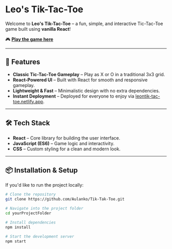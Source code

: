 # Leo's Tik-Tac-Toe  

Welcome to **Leo's Tik-Tac-Toe** – a fun, simple, and interactive Tic-Tac-Toe game built using **vanilla React**!  

🎮 **[Play the game here](https://leontik-tac-toe.netlify.app/)**  

---

## 🚀 Features  
- **Classic Tic-Tac-Toe Gameplay** – Play as X or O in a traditional 3x3 grid.  
- **React-Powered UI** – Built with React for smooth and responsive gameplay.  
- **Lightweight & Fast** – Minimalistic design with no extra dependencies.  
- **Instant Deployment** – Deployed for everyone to enjoy via [leontik-tac-toe.netlify.app](https://leontik-tac-toe.netlify.app/).

---

## 🛠️ Tech Stack  
- **React** – Core library for building the user interface.  
- **JavaScript (ES6)** – Game logic and interactivity.  
- **CSS** – Custom styling for a clean and modern look.  

---

## 📦 Installation & Setup  

If you'd like to run the project locally:  

```bash
# Clone the repository
git clone https://github.com/Aulanko/Tik-Tak-Toe.git

# Navigate into the project folder
cd yourProjectFolder

# Install dependencies
npm install

# Start the development server
npm start

